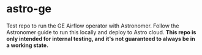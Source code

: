 # astro-ge
Test repo to run the GE Airflow operator with Astronomer.
Follow the Astronomer guide to run this locally and deploy to Astro cloud.
**This repo is only intended for internal testing, and it's not guaranteed to always be in a working state.**
